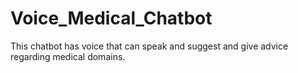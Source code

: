 # Voice_Medical_Chatbot
This chatbot has voice that can speak and suggest and give advice regarding medical domains.
